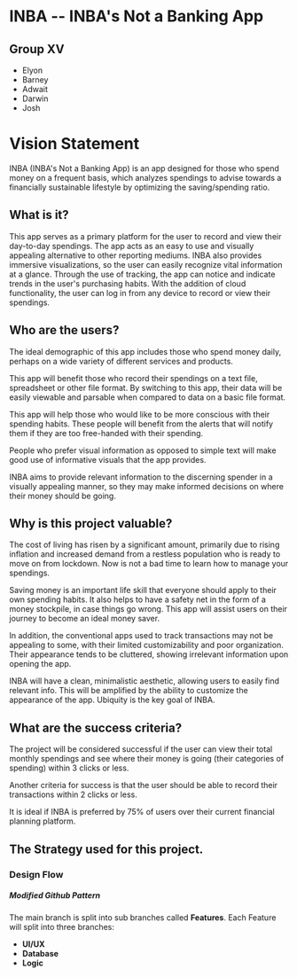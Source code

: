 # INBA -- INBA's Not a Banking App

## Group XV

- Elyon
- Barney
- Adwait
- Darwin
- Josh

# Vision Statement
INBA (INBA's Not a Banking App) is an app designed for those who spend money on a frequent basis, which analyzes spendings to advise towards a financially sustainable lifestyle by optimizing the saving/spending ratio.

## What is it?
This app serves as a primary platform for the user to record and view their day-to-day spendings. 
The app acts as an easy to use and visually appealing alternative to other reporting mediums. 
INBA also provides immersive visualizations, so the user can easily recognize vital information at a glance. 
Through the use of tracking, the app can notice and indicate trends in the user's purchasing habits. 
With the addition of cloud functionality, the user can log in from any device to record or view their spendings. 

## Who are the users?
The ideal demographic of this app includes those who spend money daily, perhaps on a wide variety of different services and products. 

This app will benefit those who record their spendings on a text file, spreadsheet or other file format. By switching to this app, their data will be easily viewable and parsable when compared to data on a basic file format. 

This app will help those who would like to be more conscious with their spending habits. These people will benefit from the alerts that will notify them if they are too free-handed with their spending. 

People who prefer visual information as opposed to simple text will make good use of informative visuals that the app provides. 

INBA aims to provide relevant information to the discerning spender in a visually appealing manner, so they may make informed decisions on where their money should be going. 

## Why is this project valuable?
The cost of living has risen by a significant amount, primarily due to rising inflation and increased demand from a restless population who is ready to move on from lockdown. 
Now is not a bad time to learn how to manage your spendings. 

Saving money is an important life skill that everyone should apply to their own spending habits. It also helps to have a safety net in the form of a money stockpile, in case things go wrong. This app will assist users on their journey to become an ideal money saver. 

In addition, the conventional apps used to track transactions may not be appealing to some, with their limited customizability and poor organization. Their appearance tends to be cluttered, showing irrelevant information upon opening the app. 

INBA will have a clean, minimalistic aesthetic, allowing users to easily find relevant info. This will be amplified by the ability to customize the appearance of the app. Ubiquity is the key goal of INBA. 

## What are the success criteria?
The project will be considered successful if the user can view their total monthly spendings and see where their money is going (their categories of spending) within 3 clicks or less.


Another criteria for success is that the user should be able to record their transactions within 2 clicks or less. 


It is ideal if INBA is preferred by 75% of users over their current financial planning platform. 

## The Strategy used for this project.

### Design Flow
##### Modified Github Pattern
The main branch is split into sub branches called **Features**. 
Each Feature will split into three branches:  
- **UI/UX**
- **Database**
- **Logic**
